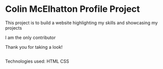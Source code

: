 # Colin McElhatton Profile Project

This project is to build a website highlighting my skills and showcasing my projects

I am the only contributor

Thank you for taking a look!

##

Technologies used:
HTML
CSS
